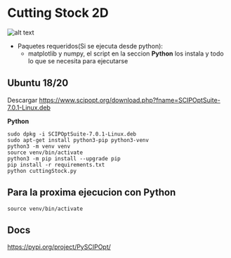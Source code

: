 
# Cutting Stock 2D

![alt text](https://github.com/agusalex/TP2CuttingStock2D/blob/main/out.png?raw=true)

 - Paquetes requeridos(Si se ejecuta desde python):  
	 - matplotlib y numpy, el script en la seccion **Python** los instala y todo lo que se necesita para
   ejecutarse 

## Ubuntu 18/20
Descargar https://www.scipopt.org/download.php?fname=SCIPOptSuite-7.0.1-Linux.deb

**Python**

    sudo dpkg -i SCIPOptSuite-7.0.1-Linux.deb
    sudo apt-get install python3-pip python3-venv
    python3 -m venv venv
    source venv/bin/activate
    python3 -m pip install --upgrade pip
    pip install -r requirements.txt
    python cuttingStock.py
    


## Para la proxima ejecucion con Python
    source venv/bin/activate
## Docs
https://pypi.org/project/PySCIPOpt/
